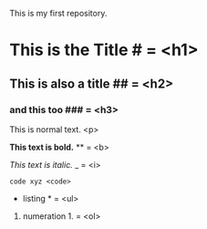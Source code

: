 This is my first repository.

# This is the Title \# = \<h1>
## This is also a title \#\# = \<h2>
### and this too \#\#\# = \<h3>

This is normal text. \<p>

**This text is bold.** \*\* = \<b>

_This text is italic._ \_ = \<i>
 
    code xyz <code>

* listing \* = \<ul>

1. numeration 1. = \<ol>

